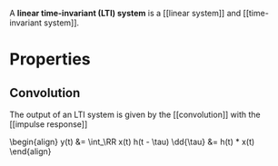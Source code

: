 A **linear time-invariant (LTI) system** is a [[linear system]] and [[time-invariant system]].

# Properties

## Convolution

The output of an LTI system is given by the [[convolution]] with the [[impulse response]]

\begin{align}
y(t) &= \int_\RR x(t) h(t - \tau) \dd{\tau}
&= h(t) * x(t)
\end{align}